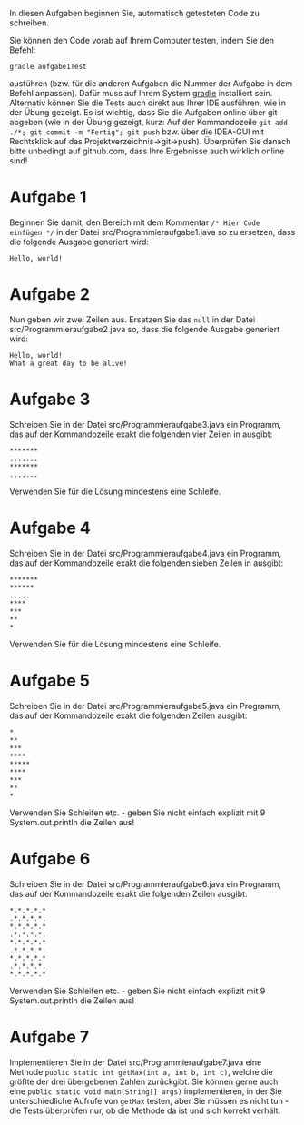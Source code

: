 In diesen Aufgaben beginnen Sie, automatisch getesteten Code zu schreiben.

Sie können den Code vorab auf Ihrem Computer testen, indem Sie den Befehl:

```gradle aufgabe1Test```

ausführen (bzw. für die anderen Aufgaben die Nummer der Aufgabe in dem Befehl anpassen). Dafür muss auf Ihrem System [gradle](https://gradle.org/) installiert sein. Alternativ können Sie die Tests auch direkt aus Ihrer IDE ausführen, wie in der Übung gezeigt. Es ist wichtig, dass Sie die Aufgaben online über git abgeben (wie in der Übung gezeigt, kurz: Auf der Kommandozeile `git add ./*; git commit -m "Fertig"; git push` bzw. über die IDEA-GUI mit Rechtsklick auf das Projektverzeichnis->git->push). Überprüfen Sie danach bitte unbedingt auf github.com, dass Ihre Ergebnisse auch wirklich online sind!

# Aufgabe 1

Beginnen Sie damit, den Bereich mit dem Kommentar `/* Hier Code einfügen */` in der Datei src/Programmieraufgabe1.java so zu ersetzen, dass die folgende Ausgabe generiert wird:

```
Hello, world!
```

# Aufgabe 2

Nun geben wir zwei Zeilen aus. Ersetzen Sie das `null` in der Datei src/Programmieraufgabe2.java so, dass
die folgende
Ausgabe generiert wird:

```
Hello, world!
What a great day to be alive!
```

# Aufgabe 3

Schreiben Sie in der Datei src/Programmieraufgabe3.java ein Programm, das auf der Kommandozeile exakt die folgenden vier Zeilen in ausgibt:

```text
*******
.......
*******
.......
```

Verwenden Sie für die Lösung mindestens eine Schleife.

# Aufgabe 4

Schreiben Sie in der Datei src/Programmieraufgabe4.java ein Programm, das auf der Kommandozeile exakt die folgenden sieben Zeilen in ausgibt:

```text
*******
******
.....
****
***
**
*
```

Verwenden Sie für die Lösung mindestens eine Schleife.

# Aufgabe 5

Schreiben Sie in der Datei src/Programmieraufgabe5.java ein Programm, das auf der Kommandozeile exakt die folgenden Zeilen ausgibt:

```text
*
**
***
****
*****
****
***
**
*
```

Verwenden Sie Schleifen etc. - geben Sie nicht einfach explizit mit 9 System.out.println die Zeilen aus!

# Aufgabe 6

Schreiben Sie in der Datei src/Programmieraufgabe6.java ein Programm, das auf der Kommandozeile exakt die folgenden Zeilen ausgibt:

```text
*.*.*.*.*
.*.*.*.*.
*.*.*.*.*
.*.*.*.*.
*.*.*.*.*
.*.*.*.*.
*.*.*.*.*
.*.*.*.*.
*.*.*.*.*
```

Verwenden Sie Schleifen etc. - geben Sie nicht einfach explizit mit 9 System.out.println die Zeilen aus!

# Aufgabe 7

Implementieren Sie in der Datei src/Programmieraufgabe7.java eine Methode `public static int getMax(int a, int b, int c)`, welche die größte der drei übergebenen Zahlen zurückgibt. Sie können gerne auch eine `public static void main(String[] args)` implementieren, in der Sie unterschiedliche Aufrufe von `getMax` testen, aber Sie müssen es nicht tun - die Tests überprüfen nur, ob die Methode da ist und sich korrekt verhält.
